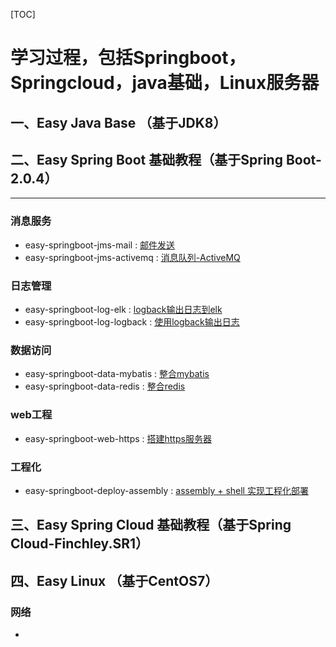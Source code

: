 [TOC]
# 学习过程，包括Springboot，Springcloud，java基础，Linux服务器

## 一、Easy Java Base （基于JDK8）

## 二、Easy Spring Boot 基础教程（基于Spring Boot-2.0.4）
***
### 消息服务
* easy-springboot-jms-mail  :   [邮件发送](https://blog.csdn.net/jiangxinquqi/article/details/82659989)   
* easy-springboot-jms-activemq  :   [消息队列-ActiveMQ](https://blog.csdn.net/jiangxinquqi/article/details/82660003)   
### 日志管理
* easy-springboot-log-elk   :   [logback输出日志到elk](https://blog.csdn.net/jiangxinquqi/article/details/82660015)
* easy-springboot-log-logback   :   [使用logback输出日志](https://blog.csdn.net/jiangxinquqi/article/details/82659926)
### 数据访问
* easy-springboot-data-mybatis  :   [整合mybatis](https://blog.csdn.net/jiangxinquqi/article/details/82660023)
* easy-springboot-data-redis  :   [整合redis](https://blog.csdn.net/jiangxinquqi/article/details/81387287)
### web工程
* easy-springboot-web-https  :   [搭建https服务器](https://blog.csdn.net/jiangxinquqi/article/details/82660032)
### 工程化
* easy-springboot-deploy-assembly  :   [assembly + shell 实现工程化部署](https://blog.csdn.net/jiangxinquqi/article/details/82624093)

## 三、Easy Spring Cloud 基础教程（基于Spring Cloud-Finchley.SR1）

## 四、Easy Linux （基于CentOS7）

### 网络
* 